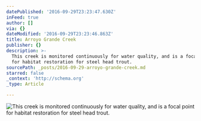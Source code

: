 ```yaml
---
datePublished: '2016-09-29T23:23:47.630Z'
inFeed: true
author: []
via: {}
dateModified: '2016-09-29T23:23:46.863Z'
title: Arroyo Grande Creek
publisher: {}
description: >-
  This creek is monitored continuously for water quality, and is a focal point
  for habitat restoration for steel head trout.
sourcePath: _posts/2016-09-29-arroyo-grande-creek.md
starred: false
_context: 'http://schema.org'
_type: Article

---
```

![This creek is monitored continuously for water quality, and is a focal point for habitat restoration for steel head trout.](https://the-grid-user-content.s3-us-west-2.amazonaws.com/2a4592c1-eecc-4128-a1f2-1f5424d25c43.jpg)